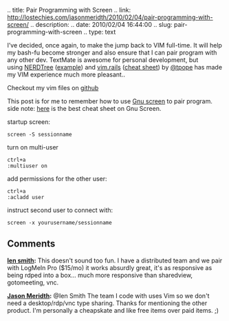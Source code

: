 .. title: Pair Programming with Screen
.. link: http://lostechies.com/jasonmeridth/2010/02/04/pair-programming-with-screen/
.. description: 
.. date: 2010/02/04 16:44:00
.. slug: pair-programming-with-screen
.. type: text


I’ve decided, once again, to make the jump back to VIM full-time. It will help my bash-fu become stronger and also ensure that I can pair program with any other dev. TextMate is awesome for personal development, but using [NERDTree](http://http//www.vim.org/scripts/script.php?script_id=1658) ([example](http://www.flickr.com/photos/30496122@N07/2862367534/sizes/o/)) and [vim.rails](http://rails.vim.tpope.net/) ([cheat sheet](http://cheat.errtheblog.com/s/rails_vim/)) by [@tpope](http://twitter.com/tpope) has made my VIM experience much more pleasant..

Checkout my vim files on [github](http://github.com/armmer/vim_files)

This post is for me to remember how to use [Gnu screen](http://www.gnu.org/software/screen/) to pair program. side note: [here](http://cheat.errtheblog.com/s/screen/) is the best cheat sheet on Gnu Screen.

startup screen:
    
    
    screen -S sessionname
    

turn on multi-user
    
    
    ctrl+a
    :multiuser on
    

add permissions for the other user:
    
    
    ctrl+a
    :acladd user
    

instruct second user to connect with:
    
    
    screen -x yourusername/sessionname

## Comments

**[len smith](#453 "2010-02-04 18:34:17"):** This doesn't sound too fun. I have a distributed team and we pair with LogMeIn Pro ($15/mo) it works absurdly great, it's as responsive as being rdped into a box... much more responsive than sharedview, gotomeeting, vnc.

**[Jason Meridth](#454 "2010-02-04 18:50:02"):** @Ien Smith The team I code with uses Vim so we don't need a desktop/rdp/vnc type sharing. Thanks for mentioning the other product. I'm personally a cheapskate and like free items over paid items. ;)

